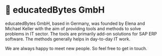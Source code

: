 # :rocket: educatedBytes GmbH

educatedBytes GmbH, based in Germany, was founded by Elena and Michael Keller with the aim of providing tools and methods to solve problems in IT sector. The tools are primarily add-on solutions for SAP ERP software. The methods generally helps in day-to-day IT work.

We are always happy to meet new people. So feel free to get in touch.
